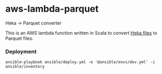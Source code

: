 # aws-lambda-parquet
Heka -> Parquet converter

This is an AWS lambda function written in Scala to convert [Heka files](https://hekad.readthedocs.org/en/latest/message/index.html#stream-framing) to Parquet files.

### Deployment
```
ansible-playbook ansible/deploy.yml -e '@ansible/envs/dev.yml' -i ansible/inventory
```
